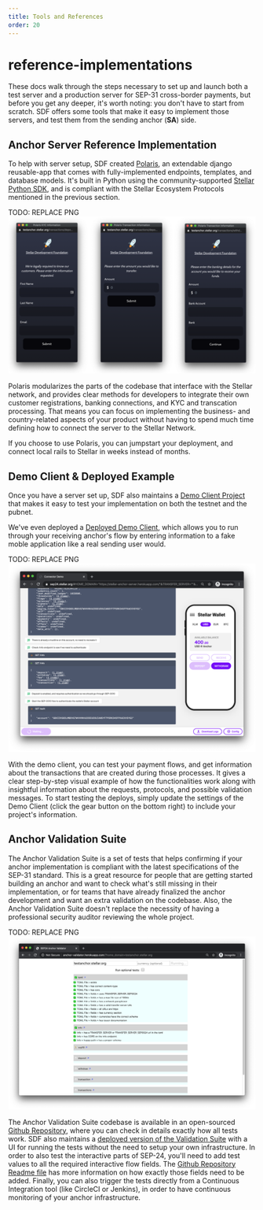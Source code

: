 ```yaml
---
title: Tools and References
order: 20
---
```


# reference-implementations

These docs walk through the steps necessary to set up and launch both a test server and a production server for SEP-31 cross-border payments, but before you get any deeper, it's worth noting: you don't have to start from scratch. SDF offers some tools that make it easy to implement those servers, and test them from the sending anchor \(**SA**\) side.

## Anchor Server Reference Implementation

To help with server setup, SDF created [Polaris](https://github.com/stellar/django-polaris), an extendable django reusable-app that comes with fully-implemented endpoints, templates, and database models. It's built in Python using the community-supported [Stellar Python SDK](https://github.com/StellarCN/py-stellar-base), and is compliant with the Stellar Ecosystem Protocols mentioned in the previous section.

TODO: REPLACE PNG ![Screenshots of the reference implementation](../../.gitbook/assets/polaris.png)

Polaris modularizes the parts of the codebase that interface with the Stellar network, and provides clear methods for developers to integrate their own customer registrations, banking connections, and KYC and transcation processing. That means you can focus on implementing the business- and country-related aspects of your product without having to spend much time defining how to connect the server to the Stellar Network.

If you choose to use Polaris, you can jumpstart your deployment, and connect local rails to Stellar in weeks instead of months.

## Demo Client & Deployed Example

Once you have a server set up, SDF also maintains a [Demo Client Project](https://github.com/stellar/sep31-demo-client) that makes it easy to test your implementation on both the testnet and the pubnet.

We've even deployed a [Deployed Demo Client](https://sep31-demo-client.netlify.app), which allows you to run through your receiving anchor's flow by entering information to a fake moble application like a real sending user would.

TODO: REPLACE PNG ![Screenshot of the demo client](../../.gitbook/assets/demo-client.png)

With the demo client, you can test your payment flows, and get information about the transactions that are created during those processes. It gives a clear step-by-step visual example of how the functionalities work along with insightful information about the requests, protocols, and possible validation messages. To start testing the deploys, simply update the settings of the Demo Client \(click the gear button on the bottom right\) to include your project's information.

## Anchor Validation Suite

The Anchor Validation Suite is a set of tests that helps confirming if your anchor implementation is compliant with the latest specifications of the SEP-31 standard. This is a great resource for people that are getting started building an anchor and want to check what's still missing in their implementation, or for teams that have already finalized the anchor development and want an extra validation on the codebase. Also, the Anchor Validation Suite doesn't replace the necessity of having a professional security auditor reviewing the whole project.

TODO: REPLACE PNG ![Screenshot of the Anchor Validation Suite&apos;s UI](../../.gitbook/assets/anchor-validation-suite.png)

The Anchor Validation Suite codebase is available in an open-sourced [Github Repository](https://github.com/stellar/transfer-server-validator/), where you can check in details exactly how all tests work. SDF also maintains a [deployed version of the Validation Suite](http://anchor-validator.stellar.org/) with a UI for running the tests without the need to setup your own infrastructure. In order to also test the interactive parts of SEP-24, you'll need to add test values to all the required interactive flow fields. The [Github Repository Readme file](https://github.com/stellar/transfer-server-validator/#providing-field-values) has more information on how exactly those fields need to be added. Finally, you can also trigger the tests directly from a Continuous Integration tool \(like CircleCI or Jenkins\), in order to have continuous monitoring of your anchor infrastructure.

